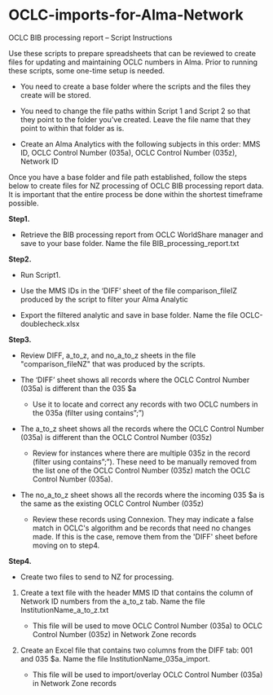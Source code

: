 # OCLC-imports-for-Alma-Network
OCLC BIB processing report – Script Instructions 

Use these scripts to prepare spreadsheets that can be reviewed to create files for updating and maintaining OCLC numbers in Alma. Prior to running these scripts, some one-time setup is needed.  

* You need to create a base folder where the scripts and the files they create will be stored.  

* You need to change the file paths within Script 1 and Script 2 so that they point to the folder you’ve created. Leave the file name that they point to within that folder as is.  

* Create an Alma Analytics with the following subjects in this order: MMS ID, OCLC Control Number (035a), OCLC Control Number (035z), Network ID 

Once you have a base folder and file path established, follow the steps below to create files for NZ processing of OCLC BIB processing report data. It is important that the entire process be done within the shortest timeframe possible. 

<b>Step1.</b> 

* Retrieve the BIB processing report from OCLC WorldShare manager and save to your base folder. Name the file BIB_processing_report.txt 

<b>Step2.</b> 

* Run Script1.  

* Use the MMS IDs in the ‘DIFF’ sheet of the file comparison_fileIZ produced by the script to filter your Alma Analytic 

* Export the filtered analytic and save in base folder. Name the file OCLC-doublecheck.xlsx 

<b>Step3.</b> 

* Review DIFF, a_to_z, and no_a_to_z sheets in the file "comparison_fileNZ" that was produced by the scripts. 

* The ‘DIFF’ sheet shows all records where the OCLC Control Number (035a) is different than the 035 $a 

    * Use it to locate and correct any records with two OCLC numbers in the 035a (filter using contains”;”) 

* The a_to_z sheet shows all the records where the OCLC Control Number (035a) is different than the OCLC Control Number (035z) 

    * Review for instances where there are multiple 035z in the record (filter using contains”;”). These need to be manually removed from the list one of the OCLC Control Number (035z) match the OCLC Control Number (035a). 

* The no_a_to_z sheet shows all the records where the incoming 035 $a is the same as the existing OCLC Control Number (035z)
   * Review these records using Connexion. They may indicate a false match in OCLC's algorithm and be records that need no changes made. If this is the case, remove them from the 'DIFF' sheet before moving on to step4.

<b>Step4.</b>

* Create two files to send to NZ for processing. 

1. Create a text file with the header MMS ID that contains the column of Network ID numbers from the a_to_z tab. Name the file InstitutionName_a_to_z.txt 

    * This file will be used to move OCLC Control Number (035a) to OCLC Control Number (035z) in Network Zone records 

2. Create an Excel file that contains two columns from the DIFF tab: 001 and 035 $a. Name the file InstitutionName_035a_import. 

    * This file will be used to import/overlay OCLC Control Number (035a) in Network Zone records 
